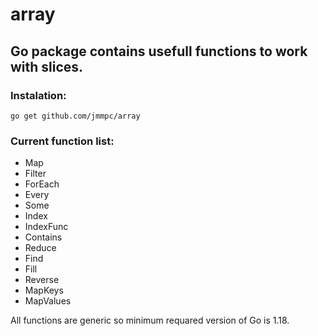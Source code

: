 # array
<h2>Go package contains usefull functions to work with slices.</h2>

<h3>Instalation:</h3>
<code>go get github.com/jmmpc/array</code>

<h3>Current function list:</h3>
<ul>
<li>Map</li>
<li>Filter</li>
<li>ForEach</li>
<li>Every</li>
<li>Some</li>
<li>Index</li>
<li>IndexFunc</li>
<li>Contains</li>
<li>Reduce</li>
<li>Find</li>
<li>Fill</li>
<li>Reverse</li>
<li>MapKeys</li>
<li>MapValues</li>
</ul>

<p>All functions are generic so minimum requared version of Go is 1.18.</p>
